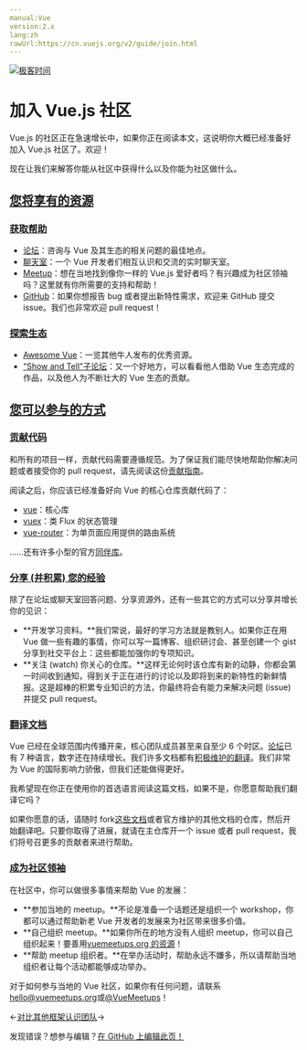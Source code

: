 ```yaml
---
manual:Vue
version:2.x
lang:zh
rawUrl:https://cn.vuejs.org/v2/guide/join.html
---
```


[![极客时间](%24789.gif "")](%24797     "")

# 加入 Vue.js 社区


Vue.js 的社区正在急速增长中，如果你正在阅读本文，这说明你大概已经准备好加入 Vue.js 社区了。欢迎！



现在让我们来解答你能从社区中获得什么以及你能为社区做什么。


## [您将享有的资源](%24914#您将享有的资源 "您将享有的资源")<a name="您将享有的资源"></a>

### [获取帮助](%24914#获取帮助 "获取帮助")<a name="获取帮助"></a>

* [论坛](%25103     "")：咨询与 Vue 及其生态的相关问题的最佳地点。
* [聊天室](%25104     "")：一个 Vue 开发者们相互认识和交流的实时聊天室。
* [Meetup](%25105     "")：想在当地找到像你一样的 Vue.js 爱好者吗？有兴趣成为社区领袖吗？这里就有你所需要的支持和帮助！
* [GitHub](%25106     "")：如果你想报告 bug 或者提出新特性需求，欢迎来 GitHub 提交 issue。我们也非常欢迎 pull request！

### [探索生态](%24914#探索生态 "探索生态")<a name="探索生态"></a>

* [Awesome Vue](%25108     "")：一览其他牛人发布的优秀资源。
* [“Show and Tell”子论坛](%25109     "")：又一个好地方，可以看看他人借助 Vue 生态完成的作品，以及他人为不断壮大的 Vue 生态的贡献。

## [您可以参与的方式](%24914#您可以参与的方式 "您可以参与的方式")<a name="您可以参与的方式"></a>

### [贡献代码](%24914#贡献代码 "贡献代码")<a name="贡献代码"></a>


和所有的项目一样，贡献代码需要遵循规范。为了保证我们能尽快地帮助你解决问题或者接受你的 pull request，请先阅读这份[贡献指南](%25112     "")。



阅读之后，你应该已经准备好向 Vue 的核心仓库贡献代码了：


* [vue](%25113     "")：核心库
* [vuex](%24873     "")：类 Flux 的状态管理
* [vue-router](%25114     "")：为单页面应用提供的路由系统


……还有许多小型的官方[同伴库](%25106     "")。


### [分享 (并积累) 您的经验](%24914#分享-并积累-您的经验 "分享 (并积累) 您的经验")<a name="分享-并积累-您的经验"></a>


除了在论坛或聊天室回答问题、分享资源外，还有一些其它的方式可以分享并增长你的见识：


* **开发学习资料。**我们常说，最好的学习方法就是教别人。如果你正在用 Vue 做一些有趣的事情，你可以写一篇博客、组织研讨会、甚至创建一个 gist 分享到社交平台上：这些都能加强你的专项知识。
* **关注 (watch) 你关心的仓库。**这样无论何时该仓库有新的动静，你都会第一时间收到通知，得到关于正在进行的讨论以及即将到来的新特性的新鲜情报。这是超棒的积累专业知识的方法，你最终将会有能力来解决问题 (issue) 并提交 pull request。

### [翻译文档](%24914#翻译文档 "翻译文档")<a name="翻译文档"></a>


Vue 已经在全球范围内传播开来，核心团队成员甚至来自至少 6 个时区。[论坛](%25103     "")已有 7 种语言，数字还在持续增长。我们许多文档都有[积极维护的翻译](%25117     "")。我们非常为 Vue 的国际影响力骄傲，但我们还能做得更好。



我希望现在你正在使用你的首选语言阅读这篇文档，如果不是，你愿意帮助我们翻译它吗？



如果你愿意的话，请随时 fork[这些文档](%25118     "")或者官方维护的其他文档的仓库，然后开始翻译吧。只要你取得了进展，就请在主仓库开一个 issue 或者 pull request，我们将号召更多的贡献者来进行帮助。


### [成为社区领袖](%24914#成为社区领袖 "成为社区领袖")<a name="成为社区领袖"></a>


在社区中，你可以做很多事情来帮助 Vue 的发展：


* **参加当地的 meetup。**不论是准备一个话题还是组织一个 workshop，你都可以通过帮助新老 Vue 开发者的发展来为社区带来很多价值。
* **自己组织 meetup。**如果你所在的地方没有人组织 meetup，你可以自己组织起来！要善用[vuemeetups.org 的资源](%25120     "")！
* **帮助 meetup 组织者。**在举办活动时，帮助永远不嫌多，所以请帮助当地组织者让每个活动都能够成功举办。


对于如何参与当地的 Vue 社区，如果你有任何问题，请联系[hello@vuemeetups.org](%25121     "")或[@VueMeetups](%25122     "")！

←[对比其他框架](%24802     "")[认识团队](%25123     "")→

发现错误？想参与编辑？[在 GitHub 上编辑此页！](%25124     "")

